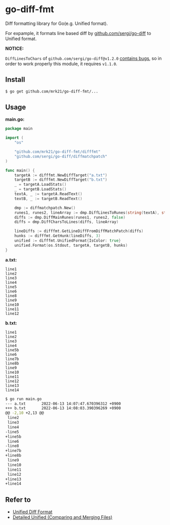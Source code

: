 # go-diff-fmt

Diff formatting library for Go(e.g. Unified format).

For expample, it formats line based diff by [github.com/sergi/go-diff](https://github.com/sergi/go-diff) to Unified format.

**NOTICE:**

`DiffLinesToChars` of `github.com/sergi/go-diff@v1.2.0` [contains bugs](https://github.com/sergi/go-diff/issues/123), so in order to work properly this module, it requires `v1.1.0`.

## Install

```sh
$ go get github.com/mrk21/go-diff-fmt/...
```

## Usage

**main.go:**

```go
package main

import (
	"os"

	"github.com/mrk21/go-diff-fmt/difffmt"
	"github.com/sergi/go-diff/diffmatchpatch"
)

func main() {
	targetA := difffmt.NewDiffTarget("a.txt")
	targetB := difffmt.NewDiffTarget("b.txt")
	_ = targetA.LoadStats()
	_ = targetB.LoadStats()
	textA, _ := targetA.ReadText()
	textB, _ := targetB.ReadText()

	dmp := diffmatchpatch.New()
	runes1, runes2, lineArray := dmp.DiffLinesToRunes(string(textA), string(textB))
	diffs := dmp.DiffMainRunes(runes1, runes2, false)
	diffs = dmp.DiffCharsToLines(diffs, lineArray)

	lineDiffs := difffmt.GetLineDiffFromDiffMatchPatch(diffs)
	hunks := difffmt.GetHunk(lineDiffs, 3)
	unified := difffmt.UnifiedFormat{IsColor: true}
	unified.Format(os.Stdout, targetA, targetB, hunks)
}
```

**a.txt:**

```
line1
line2
line3
line4
line5
line6
line8
line9
line10
line11
line12

```

**b.txt:**

```
line1
line2
line3
line4
line5b
line6
line7b
line8b
line9
line10
line11
line12
line13
line14

```

```sh
$ go run main.go
--- a.txt       2022-06-13 14:07:47.670396312 +0900
+++ b.txt       2022-06-13 14:08:03.390396269 +0900
@@ -2,10 +2,13 @@
 line2
 line3
 line4
-line5
+line5b
 line6
-line8
+line7b
+line8b
 line9
 line10
 line11
 line12
+line13
+line14
```

## Refer to

- [Unified Diff Format](https://www.artima.com/weblogs/viewpost.jsp?thread=164293)
- [Detailed Unified (Comparing and Merging Files)](https://www.gnu.org/software/diffutils/manual/html_node/Detailed-Unified.html)

